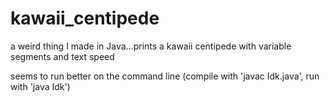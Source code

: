 # kawaii_centipede
a weird thing I made in Java...prints a kawaii centipede with variable segments and text speed

seems to run better on the command line (compile with 'javac Idk.java', run with 'java Idk')

